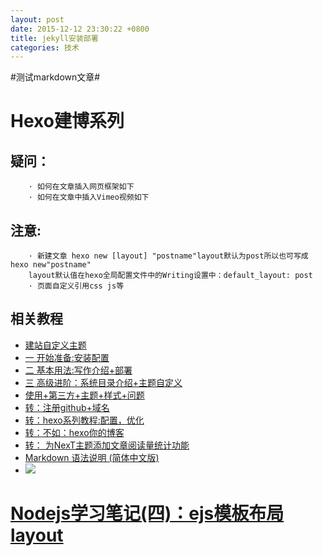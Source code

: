 ```yaml
---
layout: post
date: 2015-12-12 23:30:22 +0800
title: jekyll安装部署
categories: 技术
---
```

#测试markdown文章#

# Hexo建博系列

## 疑问：
		· 如何在文章插入网页框架如下
		· 如何在文章中插入Vimeo视频如下

## 注意:
		· 新建文章 hexo new [layout] "postname"layout默认为post所以也可写成hexo new"postname"
		layout默认值在hexo全局配置文件中的Writing设置中：default_layout: post 
		· 页面自定义引用css js等

## 相关教程
* [建站自定义主题](http://www.ituring.com.cn/)
* [一 开始准备:安装配置](http://www.ituring.com.cn/article/198930)
* [二 基本用法:写作介绍+部署](http://www.ituring.com.cn/article/199035)
* [三 高级进阶：系统目录介绍+主题自定义](http://www.ituring.com.cn/article/199294)
* [使用+第三方+主题+样式+问题](http://theme-next.iissnan.com/)
* [转：注册github+域名](http://www.aips.me/github-pages-build-blog.html)
* [转：hexo系列教程:配置，优化](http://zipperary.com/categories/hexo/)
* [转：不如：hexo你的博客](http://ibruce.info/2013/11/22/hexo-your-blog/)
* [转： 为NexT主题添加文章阅读量统计功能](http://www.tuicool.com/articles/YB3EJnz)
* [Markdown 语法说明 (简体中文版)](http://wowubuntu.com/markdown/)
* []()
![](image.png)

# [Nodejs学习笔记(四)：ejs模板布局 layout](http://my.oschina.net/jsan/blog/178407)
